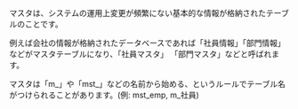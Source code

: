 マスタは、システムの運用上変更が頻繁にない基本的な情報が格納されたテーブルのことです。

例えば会社の情報が格納されたデータベースであれば「社員情報」「部門情報」などがマスタテーブルになり、「社員マスタ」 「部門マスタ」などと呼ばれます。

マスタは「m_」や「mst_」などの名前から始める、というルールでテーブル名がつけられることがあります。(例: mst_emp, m_社員)